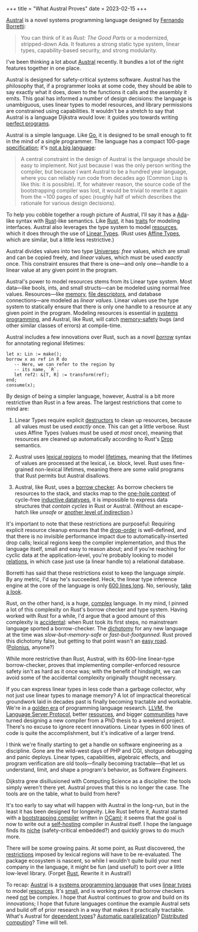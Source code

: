 +++
title = "What Austral Proves"
date = 2023-02-15
+++

[Austral][0] is a novel systems programming language designed by [Fernando Borretti][3]:

> You can think of it as *Rust: The Good Parts* or a modernized, stripped-down Ada. It features a strong static type system, linear types, capability-based security, and strong modularity.

I've been thinking a lot about [Austral][2] recently. It bundles a lot of the right features together in one place.

Austral is designed for safety-critical systems software. Austral has the philosophy that, if a programmer looks at some code, they should be able to say exactly what it does, down to the functions it calls and the assembly it emits. This goal has informed a number of design decisions: the language is unambiguous, uses linear types to model resources, and library permissions are constrained using capabilities. It wouldn't be a stretch to say that Austral is a language Dijkstra would love: it guides you towards writing [perfect programs][52].

Austral is a simple language. Like [Go][53], it is designed to be small enough to fit in the mind of a single programmer. The language has a compact 100-page [specification][4]; it's [not a big language][5]:

> A central constraint in the design of Austral is the language should be easy to implement. Not just because I was the only person writing the compiler, but because I want Austral to be a hundred year language, where you can reliably run code from decades ago (Common Lisp is like this: it is possible). If, for whatever reason, the source code of the bootstrapping compiler was lost, it would be trivial to rewrite it again from the ~100 pages of spec (roughly half of which describes the rationale for various design decisions).

To help you cobble together a rough picture of Austral, I'll say it has a [Ada][8]-like syntax with [Rust][9]-like semantics. Like [Rust][10], it has [traits][11] for modeling interfaces. Austral also leverages the type system to model [resources][12], which it does through the use of [Linear Types][1]. (Rust uses [Affine Types][13], which are similar, but a little less restrictive.)

Austral divides values into two type [Universes][14]: *free* values, which are small and can be copied freely, and *linear* values, which must be used *exactly* once. This constraint ensures that there is one—and only one—handle to a linear value at any given point in the program.

Austral's power to model resources stems from its Linear type system. Most data—like bools, ints, and small structs—can be modeled using normal free values. Resources—like [memory][15], [file descriptors][16], and database connections—are modeled as *linear values*. Linear values use the type system to statically ensure that there is only one handle to a resource at any given point in the program. Modeling resources is essential in [systems programming][17], and Austral, like Rust, will catch [memory-safety][18] bugs (and other similar classes of errors) at compile-time.

Austral includes a few innovations over Rust, such as a novel [*borrow*][19] syntax for annotating regional lifetimes:

```
let x: Lin := make();
borrow x as ref in R do
   -- Here, we can refer to the region by
   -- its name, `R`.
   let ref2: &[T, R] := transform(ref);
end;
consume(x);
```

By design of being a simpler language, however, Austral is a bit more restrictive than Rust in a few areas. The largest restrictions that come to mind are:

1. Linear Types require explicit [destructors][20] to clean up resources, because all values must be used _exactly_ once. This can get a little verbose. Rust uses Affine Types (values must be used _at most_ once), meaning that resources are cleaned up automatically according to Rust's [Drop][21] semantics.

2.  Austral uses [lexical regions][22] to model [lifetimes][23], meaning that the lifetimes of values are processed at the lexical, i.e. block, level. Rust uses fine-grained non-lexical lifetimes, meaning there are some valid programs that Rust permits but Austral disallows.

3. Austral, like Rust, uses a [borrow checker][24]. As borrow checkers tie resources to the stack, and stacks map to the [one-hole context][25] of cycle-free [inductive datatypes][26], it is impossible to express data structures that _contain cycles_ in Rust or Austral. (Without an escape-hatch like *unsafe* or [another level of indirection][27].)

It's important to note that these restrictions are purposeful: Requiring explicit resource cleanup ensures that the [drop-order][29] is well-defined, and that there is no invisible performance impact due to automatically-inserted drop calls; lexical regions keep the compiler implementation, and thus the language itself, small and easy to reason about; and if you're reaching for cyclic data at the application-level, you're probably looking to model [relations][30], in which case just use (a linear handle to) a relational database.

Borretti has said that these restrictions exist to keep the language *simple*. By any metric, I'd say he's succeeded. Heck, the linear type inference engine at the core of the language is only [600 lines long][51]. No, seriously, [take a look][31].

Rust, on the other hand, is a huge, [complex][32] language. In my mind, I pinned a lot of this complexity on Rust's borrow checker and type system. Having worked with Rust for a while, I'd argue that a good amount of this complexity is [accidental][33]: when Rust took its first steps, no mainstream language sported a borrow-checker. The [dichotomy][34] for any new language at the time was *slow-but-memory-safe* or *fast-but-footgunned*. Rust proved this dichotomy false, but getting to that point wasn't an [easy road][35]. ([Polonius][36], anyone?)

While more restrictive than Rust, Austral, with its 600-line linear-type borrow-checker, proves that implementing compiler-enforced resource safety isn't as hard as it once was; with the benefit of hindsight, we can avoid some of the accidental complexity originally thought necessary. 

If you can express linear types in less code than a garbage collector, why not just use linear types to manage memory? A lot of impractical theoretical groundwork laid in decades past is finally becoming tractable and workable. We're in a [golden era][37] of programming language research. [LLVM][38], the [Language Server Protocol][39], better [resources][40], and bigger [communities][41] have turned designing a new compiler from a PhD thesis to a weekend project. There's no excuse to ignore recent innovations. Linear types in 600 lines of code is quite the accomplishment, but it's indicative of a larger trend.

I think we're finally starting to get a handle on software engineering as a discipline. Gone are the wild-west days of PHP and CGI, shotgun debugging and panic deploys. Linear types, capabilities, algebraic effects, and program verification are old tools—finally becoming tractable—that let us understand, limit, and shape a program's behavior, as Software *Engineers*. 

Dijkstra grew disillusioned with Computing Science as a discipline: the tools simply weren't there yet. Austral proves that this is no longer the case. The tools are on the table, what to build from here?

It's too early to say what will happen with Austral in the long-run, but in the least it has been designed for longevity. Like Rust before it, Austral started with a [bootstrapping compiler][42] written in [OCaml][43]; it seems that the goal is now to write out a [self-hosting][44] compiler in Austral itself. I hope the language finds its [niche][45] (safety-critical embedded?) and quickly grows to do much more.

There will be some growing pains. At some point, as Rust discovered, the [restrictions][46] imposed by lexical regions will have to be re-evaluated. The package ecosystem is nascent, so while I wouldn't quite build your next company in the language, it might be fun (and useful!) to port over a little low-level library. (Forget [Rust][47], Rewrite it in Austral!)

To recap: [Austral][0] is a [systems programming language][17] that uses [linear types][1] to model [resources][12]. It's [small][4], and is working proof that borrow checkers need [not][51] be complex. I hope that Austral continues to grow and build on its innovations; I hope that future languages continue the example Austral sets and build off of prior research in a way that makes it practically tractable. What's Austral for [dependent types][48]? [Automatic parallelization][49]? [Distributed computing][50]? Time will tell.

[0]: https://austral-lang.org
[1]: https://wiki.c2.com/LinearTypes
[2]: https://github.com/austral/austral
[3]: https://borretti.me
[4]: https://github.com/austral/specification
[5]: https://borretti.me/article/simplicity-and-survival
[6]: https://en.wikipedia.org/wiki/cobol
[7]: https://en.wikipedia.org/wiki/scheme
[8]: https://en.wikipedia.org/wiki/Ada_(programming_language)
[9]: https://en.wikipedia.org/wiki/rust
[10]: https://doc.rust-lang.org/book/ch10-02-traits.html
[11]: https://austral-lang.org/tutorial/modules
[12]: https://en.wikipedia.org/wiki/Resource_management_(computing)
[13]: https://en.wikipedia.org/wiki/Substructural_type_system#Affine_type_systems
[14]: https://en.wikipedia.org/wiki/Universe_(mathematics)
[15]: https://en.wikipedia.org/wiki/Memory_management
[16]: https://en.wikipedia.org/wiki/File_descriptor
[17]: https://en.wikipedia.org/wiki/Systems_programming
[18]: https://www.nsa.gov/Press-Room/News-Highlights/Article/Article/3215760/nsa-releases-guidance-on-how-to-protect-against-software-memory-safety-issues/
[19]: https://borretti.me/article/how-australs-linear-type-checker-works#borrow-long
[20]: https://en.wikipedia.org/wiki/Destructor_(computer_programming)
[21]: https://doc.rust-lang.org/nomicon/drop-flags.html
[22]: https://stackoverflow.com/questions/50251487/what-are-non-lexical-lifetimes
[23]: https://en.wikipedia.org/wiki/Object_lifetime
[24]: https://doc.rust-lang.org/1.8.0/book/references-and-borrowing.html
[25]: https://en.m.wikibooks.org/wiki/Haskell/Zippers#Differentiation_of_data_types
[26]: https://en.wikipedia.org/wiki/Inductive_type
[27]: https://en.wikipedia.org/wiki/Fundamental_theorem_of_software_engineering
[29]: https://doc.rust-lang.org/reference/destructors.html
[30]: https://www.cell-lang.net/relations.html
[51]: https://borretti.me/article/how-australs-linear-type-checker-works
[31]: https://github.com/austral/austral/blob/master/lib/LinearityCheck.ml
[32]: https://vorner.github.io/difficult.html
[33]: https://en.wikipedia.org/wiki/No_Silver_Bullet
[34]: https://www.sebastiansylvan.com/post/why-most-high-level-languages-are-slow/
[35]: https://github.com/graydon/rust-prehistory
[36]: https://github.com/rust-lang/polonius
[37]: https://devpoga.org/post/2019-11-03-golden-age-of-programming-language/
[38]: https://llvm.org
[39]: https://langserver.org/
[40]: https://craftinginterpreters.com/
[41]: https://proglangdesign.net
[42]: https://en.wikipedia.org/wiki/Bootstrapping_(compilers)
[43]: https://ocaml.org/
[44]: https://en.wikipedia.org/wiki/Self-hosting_(compilers)
[45]: https://ano.ee/blog/the-niche-programmer
[46]: https://rust-lang.github.io/rfcs/2094-nll.html
[47]: https://enet4.github.io/rust-tropes/#rewrite-in-rust
[48]: https://github.com/Kindelia/Kind
[49]: https://futhark-lang.org/
[50]: https://www.unison-lang.org/
[52]: https://www.cs.utexas.edu/~EWD/transcriptions/EWD01xx/EWD117.html
[53]: https://go.dev/
